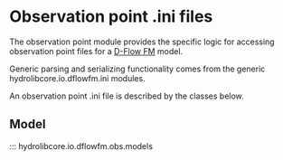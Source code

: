# Observation point .ini files
The observation point module provides the specific logic for accessing observation point files
for a [D-Flow FM](glossary.md#d-flow-fm) model.

Generic parsing and serializing functionality comes from the generic hydrolibcore.io.dflowfm.ini modules.

An observation point .ini file is described by the classes below.

## Model

::: hydrolibcore.io.dflowfm.obs.models
